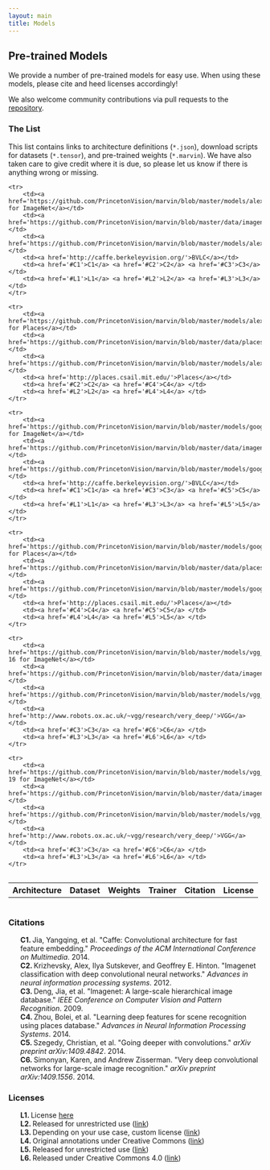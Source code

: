 ```yaml
---
layout: main
title: Models
---
```


<h2>
  Pre-trained Models
</h2>

We provide a number of pre-trained models for easy use. When using these models, please cite and heed licenses accordingly!

We also welcome community contributions via pull requests to the <a href='https://github.com/PrincetonVision/marvin'>repository</a>.

<h3>
	The List
</h3>

This list contains links to architecture definitions (```*.json```), download scripts for datasets (```*.tensor```), and pre-trained weights (```*.marvin```). We have also taken care to give credit where it is due, so please let us know if there is anything wrong or missing.

<table align='left'>
	<tr>
		<th>Architecture</th>
		<th>Dataset</th>
		<th>Weights</th>
		<th>Trainer</th>
		<th>Citation</th>
		<th>License</th>
	</tr>

	<tr>
		<td><a href='https://github.com/PrincetonVision/marvin/blob/master/models/alexnet_imagenet/alexnet_imagenet.json'>AlexNet for ImageNet</a></td>
		<td><a href='https://github.com/PrincetonVision/marvin/blob/master/data/imagenet/download.sh'>ImageNet1k</a></td>
		<td><a href='https://github.com/PrincetonVision/marvin/blob/master/models/alexnet_imagenet/download_weights.sh'>Download</a></td>
		<td><a href='http://caffe.berkeleyvision.org/'>BVLC</a></td>
		<td><a href='#C1'>C1</a> <a href='#C2'>C2</a> <a href='#C3'>C3</a> </td>
		<td><a href='#L1'>L1</a> <a href='#L2'>L2</a> <a href='#L3'>L3</a> </td>
	</tr>

	<tr>
		<td><a href='https://github.com/PrincetonVision/marvin/blob/master/models/alexnet_places/alexnet_places.json'>AlexNet for Places</a></td>
		<td><a href='https://github.com/PrincetonVision/marvin/blob/master/data/places/download.sh'>Places205</a></td>
		<td><a href='https://github.com/PrincetonVision/marvin/blob/master/models/alexnet_places/download_weights.sh'>Download</a></td>
		<td><a href='http://places.csail.mit.edu/'>Places</a></td>
		<td><a href='#C2'>C2</a> <a href='#C4'>C4</a> </td>
		<td><a href='#L2'>L2</a> <a href='#L4'>L4</a> </td>
	</tr>

	<tr>
		<td><a href='https://github.com/PrincetonVision/marvin/blob/master/models/googlenet_imagenet/googlenet_imagenet.json'>GoogLeNet for ImageNet</a></td>
		<td><a href='https://github.com/PrincetonVision/marvin/blob/master/data/imagenet/download.sh'>ImageNet1k</a></td>
		<td><a href='https://github.com/PrincetonVision/marvin/blob/master/models/googlenet_imagenet/download_weights.sh'>Download</a></td>
		<td><a href='http://caffe.berkeleyvision.org/'>BVLC</a></td>
		<td><a href='#C1'>C1</a> <a href='#C3'>C3</a> <a href='#C5'>C5</a> </td>
		<td><a href='#L1'>L1</a> <a href='#L3'>L3</a> <a href='#L5'>L5</a> </td>
	</tr>

	<tr>
		<td><a href='https://github.com/PrincetonVision/marvin/blob/master/models/googlenet_places/googlenet_places.json'>GoogLeNet for Places</a></td>
		<td><a href='https://github.com/PrincetonVision/marvin/blob/master/data/places/download.sh'>Places205</a></td>
		<td><a href='https://github.com/PrincetonVision/marvin/blob/master/models/googlenet_places/download_weights.sh'>Download</a></td>
		<td><a href='http://places.csail.mit.edu/'>Places</a></td>
		<td><a href='#C4'>C4</a> <a href='#C5'>C5</a> </td>
		<td><a href='#L4'>L4</a> <a href='#L5'>L5</a> </td>
	</tr>

	<tr>
		<td><a href='https://github.com/PrincetonVision/marvin/blob/master/models/vgg_imagenet/vgg16_imagenet.json'>VGGNet 16 for ImageNet</a></td>
		<td><a href='https://github.com/PrincetonVision/marvin/blob/master/data/imagenet/download.sh'>ImageNet1k</a></td>
		<td><a href='https://github.com/PrincetonVision/marvin/blob/master/models/vgg_imagenet/download_vgg16_weights.sh'>Download</a></td>
		<td><a href='http://www.robots.ox.ac.uk/~vgg/research/very_deep/'>VGG</a></td>
		<td><a href='#C3'>C3</a> <a href='#C6'>C6</a> </td>
		<td><a href='#L3'>L3</a> <a href='#L6'>L6</a> </td>
	</tr>

	<tr>
		<td><a href='https://github.com/PrincetonVision/marvin/blob/master/models/vgg_imagenet/vgg19_imagenet.json'>VGGNet 19 for ImageNet</a></td>
		<td><a href='https://github.com/PrincetonVision/marvin/blob/master/data/imagenet/download.sh'>ImageNet1k</a></td>
		<td><a href='https://github.com/PrincetonVision/marvin/blob/master/models/vgg_imagenet/download_vgg19_weights.sh'>Download</a></td>
		<td><a href='http://www.robots.ox.ac.uk/~vgg/research/very_deep/'>VGG</a></td>
		<td><a href='#C3'>C3</a> <a href='#C6'>C6</a> </td>
		<td><a href='#L3'>L3</a> <a href='#L6'>L6</a> </td>
	</tr>
</table>
<table></table>

<h3>
	Citations
</h3>

<style>
	ol {
	    list-style-type: none;
	    counter-reset: elementcounter;
	    /*padding-left: -1.5rem;*/
	    margin-left: 0;
	}

	li.citations:before {
	    content: "C" counter(elementcounter) ". ";
	    counter-increment: elementcounter;
	    font-weight: bold;
	}

	li.licenses:before {
	    content: "L" counter(elementcounter) ". ";
	    counter-increment: elementcounter;
	    font-weight: bold;
	}
</style>

<ol>
	<li class='citations' name='C1'>Jia, Yangqing, et al. "Caffe: Convolutional architecture for fast feature embedding." <i>Proceedings of the ACM International Conference on Multimedia</i>. 2014.</li>
  <li class='citations' name='C2'>Krizhevsky, Alex, Ilya Sutskever, and Geoffrey E. Hinton. "Imagenet classification with deep convolutional neural networks." <i>Advances in neural information processing systems</i>. 2012. 
  <li class='citations' name='C3'>Deng, Jia, et al. "Imagenet: A large-scale hierarchical image database." <i>IEEE Conference on Computer Vision and Pattern Recognition</i>. 2009.</li>
  <li class='citations' name='C4'>Zhou, Bolei, et al. "Learning deep features for scene recognition using places database." <i>Advances in Neural Information Processing Systems</i>. 2014.
  <li class='citations' name='C5'>Szegedy, Christian, et al. "Going deeper with convolutions." <i>arXiv preprint arXiv:1409.4842</i>. 2014.</li>
  <li class='citations' name='C6'>Simonyan, Karen, and Andrew Zisserman. "Very deep convolutional networks for large-scale image recognition." <i>arXiv preprint arXiv:1409.1556</i>. 2014.</li>
</ol>

<h3>
	Licenses
</h3>

<ol>
	<li class='licenses' name='L1'>License <a href='https://github.com/BVLC/caffe/blob/master/LICENSE'>here</a></li>
	<li class='licenses' name='L2'>Released for unrestricted use (<a href='https://github.com/BVLC/caffe/tree/master/models/bvlc_alexnet'>link</a>)
  <li class='licenses' name='L3'>Depending on your use case, custom license (<a href='http://image-net.org/download-faq'>link</a>)
  <li class='licenses' name='L4'>Original annotations under Creative Commons (<a href='http://places.csail.mit.edu/'>link</a>)
  <li class='licenses' name='L5'>Released for unrestricted use (<a href='https://github.com/BVLC/caffe/tree/master/models/bvlc_googlenet'>link</a>)
  <li class='licenses' name='L6'>Released under Creative Commons 4.0 (<a href='http://www.robots.ox.ac.uk/~vgg/research/very_deep/'>link</a>)
</ol>
